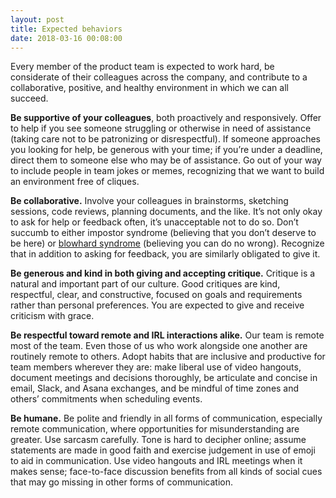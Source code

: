 ```yaml
---
layout: post
title: Expected behaviors
date: 2018-03-16 00:08:00
---
```


Every member of the product team is expected to work hard, be considerate of their colleagues across the company, and contribute to a collaborative, positive, and healthy environment in which we can all succeed. 

**Be supportive of your colleagues**, both proactively and responsively. Offer to help if you see someone struggling or otherwise in need of assistance (taking care not to be patronizing or disrespectful). If someone approaches you looking for help, be generous with your time; if you’re under a deadline, direct them to someone else who may be of assistance. Go out of your way to include people in team jokes or memes, recognizing that we want to build an environment free of cliques. 

**Be collaborative.** Involve your colleagues in brainstorms, sketching sessions, code reviews, planning documents, and the like. It’s not only okay to ask for help or feedback often, it’s unacceptable not to do so. Don’t succumb to either impostor syndrome (believing that you don’t deserve to be here) or [blowhard syndrome](http://xuhulk.tumblr.com/post/110549967516/stop-blowhard-syndrome) (believing you can do no wrong). Recognize that in addition to asking for feedback, you are similarly obligated to give it. 

**Be generous and kind in both giving and accepting critique.** Critique is a natural and important part of our culture. Good critiques are kind, respectful, clear, and constructive, focused on goals and requirements rather than personal preferences. You are expected to give and receive criticism with grace. 

**Be respectful toward remote and IRL interactions alike.** Our team is remote most of the team. Even those of us who work alongside one another are routinely remote to others. Adopt habits that are inclusive and productive for team members wherever they are: make liberal use of video hangouts, document meetings and decisions thoroughly, be articulate and concise in email, Slack, and Asana exchanges, and be mindful of time zones and others’ commitments when scheduling events.

**Be humane.** Be polite and friendly in all forms of communication, especially remote communication, where opportunities for misunderstanding are greater. Use sarcasm carefully. Tone is hard to decipher online; assume statements are made in good faith and exercise judgement in use of emoji to aid in communication. Use video hangouts and IRL meetings when it makes sense; face-to-face discussion benefits from all kinds of social cues that may go missing in other forms of communication.
